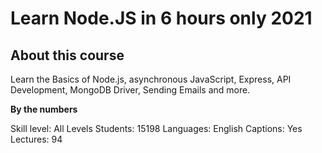 # Learn Node.JS in 6 hours only 2021

## About this course

Learn the Basics of Node.js, asynchronous JavaScript, Express, API Development, MongoDB Driver, Sending Emails and more.

**By the numbers**

Skill level: All Levels
Students: 15198
Languages: English
Captions: Yes
Lectures: 94
